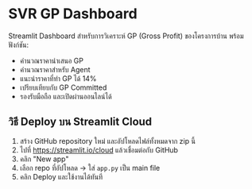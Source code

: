 
# SVR GP Dashboard

Streamlit Dashboard สำหรับการวิเคราะห์ GP (Gross Profit) ของโครงการบ้าน พร้อมฟังก์ชัน:

- คำนวณราคานำเสนอ GP
- คำนวณราคาสำหรับ Agent
- แนะนำราคาที่ทำ GP ได้ 14%
- เปรียบเทียบกับ GP Committed
- รองรับมือถือ และเปิดผ่านออนไลน์ได้

## วิธี Deploy บน Streamlit Cloud

1. สร้าง GitHub repository ใหม่ และอัปโหลดไฟล์ทั้งหมดจาก zip นี้
2. ไปที่ https://streamlit.io/cloud แล้วเชื่อมต่อกับ GitHub
3. คลิก "New app"
4. เลือก repo ที่อัปโหลด → ใส่ `app.py` เป็น main file
5. คลิก Deploy และใช้งานได้ทันที
